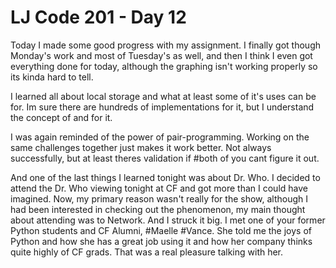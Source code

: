 # LJ Code 201 - Day 12

Today I made some good progress with my assignment. I finally got though Monday's work and most of Tuesday's as well, and then I think I even got everything done for today, although the graphing isn't working properly so its kinda hard to tell.

I learned all about local storage and what at least some of it's uses can be for. Im sure there are hundreds of implementations for it, but I understand the concept of and for it.

I was again reminded of the power of pair-programming. Working on the same challenges together just makes it work better. Not always successfully, but at least theres validation if #both of you cant figure it out.

And one of the last things I learned tonight was about Dr. Who. I decided to attend the Dr. Who viewing tonight at CF and got more than I could have imagined. Now, my primary reason wasn't really for the show, although I had been interested in checking out the phenomenon, my main thought about attending was to Network. And I struck it big. I met one of your former Python students and CF Alumni, #Maelle #Vance. She told me the joys of Python and how she has a great job using it and how her company thinks quite highly of CF grads. That was a real pleasure talking with her.
